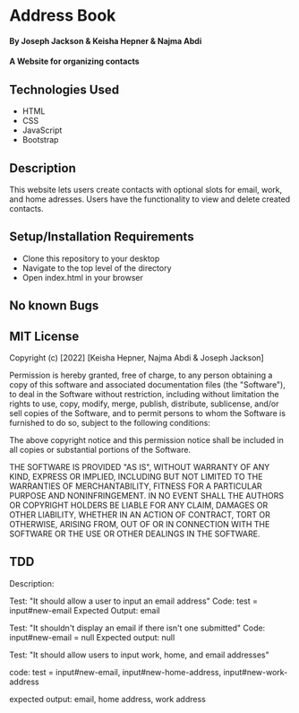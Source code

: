 # Address Book

#### By Joseph Jackson & Keisha Hepner & Najma Abdi

#### A Website for organizing contacts

## Technologies Used

* HTML
* CSS
* JavaScript
* Bootstrap

## Description

This website lets users create contacts with optional slots for email, work, and home adresses. Users have the functionality to view and delete created contacts.

## Setup/Installation Requirements

* Clone this repository to your desktop
* Navigate to the top level of the directory
* Open index.html in your browser

## No known Bugs


## MIT License

Copyright (c) [2022] [Keisha Hepner, Najma Abdi & Joseph Jackson]

Permission is hereby granted, free of charge, to any person obtaining a copy
of this software and associated documentation files (the "Software"), to deal
in the Software without restriction, including without limitation the rights
to use, copy, modify, merge, publish, distribute, sublicense, and/or sell
copies of the Software, and to permit persons to whom the Software is
furnished to do so, subject to the following conditions:

The above copyright notice and this permission notice shall be included in all
copies or substantial portions of the Software.

THE SOFTWARE IS PROVIDED "AS IS", WITHOUT WARRANTY OF ANY KIND, EXPRESS OR
IMPLIED, INCLUDING BUT NOT LIMITED TO THE WARRANTIES OF MERCHANTABILITY,
FITNESS FOR A PARTICULAR PURPOSE AND NONINFRINGEMENT. IN NO EVENT SHALL THE
AUTHORS OR COPYRIGHT HOLDERS BE LIABLE FOR ANY CLAIM, DAMAGES OR OTHER
LIABILITY, WHETHER IN AN ACTION OF CONTRACT, TORT OR OTHERWISE, ARISING FROM,
OUT OF OR IN CONNECTION WITH THE SOFTWARE OR THE USE OR OTHER DEALINGS IN THE
SOFTWARE.

## TDD

Description:

Test: "It should allow a user to input an email address"
Code:
test = input#new-email
Expected Output:
email


Test: "It shouldn't display an email if there isn't one submitted"
Code:
input#new-email = null
Expected output: null


Test: "It should allow users to input work, home, and email addresses"

code:
test = input#new-email, input#new-home-address, input#new-work-address

expected output:
email, home address, work address
